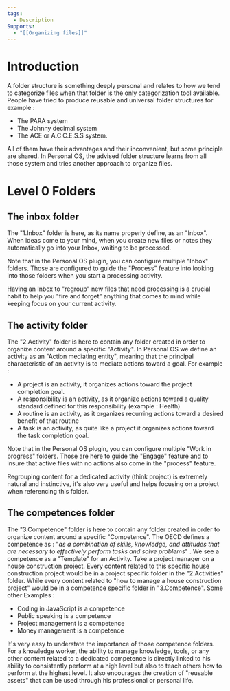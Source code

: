 ```yaml
---
tags:
  - Description
Supports:
  - "[[Organizing files]]"
---
```

# Introduction

A folder structure is something deeply personal and relates to how we tend to categorize files when that folder is the only categorization tool available. 
People have tried to produce reusable and universal folder structures for example : 
- The PARA system
- The Johnny decimal system
- The ACE or A.C.C.E.S.S system. 

All of them have their advantages and their inconvenient, but some principle are shared. 
In Personal OS, the advised folder structure learns from all those system and tries another approach to organize files. 

# Level 0 Folders
## The inbox folder

The "1.Inbox" folder is here, as its name properly define, as an "Inbox". When ideas come to your mind, when you create new files or notes they automatically go into your Inbox, waiting to be processed.

Note that in the Personal OS plugin, you can configure multiple "Inbox" folders. Those are configured to guide the "Process" feature into looking into those folders when you start a processing activity. 

 Having an Inbox to "regroup" new files that need processing is a crucial habit to help you "fire and forget" anything that comes to mind while keeping focus on your current activity. 

## The activity folder

The "2.Activity" folder is here to contain any folder created in order to organize content around a specific "Activity". In Personal OS we define an activity as an "Action mediating entity", meaning that the principal characteristic of an activity is to mediate actions toward a goal. For example : 

- A project is an activity, it organizes actions toward the project completion goal. 
- A responsibility is an activity, as it organize actions toward a quality standard defined for this responsibility (example : Health)
- A routine is an activity, as it organizes recurring actions toward a desired benefit of that routine
- A task is an activity, as quite like a project it organizes actions toward the task completion goal. 

Note that in the Personal OS plugin, you can configure multiple "Work in progress" folders. Those are here to guide the "Engage" feature and to insure that active files with no actions also come in the "process" feature. 

Regrouping content for a dedicated activity (think project) is extremely natural and instinctive, it's also very useful and helps focusing on a project when referencing this folder. 
## The competences folder

The "3.Competence" folder is here to contain any folder created in order to organize content around a specific "Competence". The OECD defines a competence as : "*as a combination of skills, knowledge, and attitudes that are necessary to effectively perform tasks and solve problems*" . 
We see a competence as a "Template" for an Activity. 
Take a project manager on a house construction project. Every content related to this specific house construction project would be in a project specific folder in the "2.Activities" folder. While every content related to "how to manage a house construction project" would be in a competence specific folder in "3.Competence". 
Some other Examples : 
- Coding in JavaScript is a competence
- Public speaking is a competence
- Project management is a competence
- Money management is a competence

It's very easy to understate the importance of those competence folders. For a knowledge worker, the ability to manage knowledge, tools, or any other content related to a dedicated competence is directly linked to his ability to consistently perform at a high level but also to teach others how to perform at the highest level. It also encourages the creation of "reusable assets" that can be used through his professional or personal life.  

